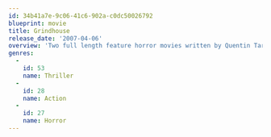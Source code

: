 ```yaml
---
id: 34b41a7e-9c06-41c6-902a-c0dc50026792
blueprint: movie
title: Grindhouse
release_date: '2007-04-06'
overview: 'Two full length feature horror movies written by Quentin Tarantino and Robert Rodriguez put together as a two film feature. Including fake movie trailers in between both movies.'
genres:
  -
    id: 53
    name: Thriller
  -
    id: 28
    name: Action
  -
    id: 27
    name: Horror
---
```

